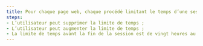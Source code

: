 ```yaml
---
title: Pour chaque page web, chaque procédé limitant le temps d’une session vérifie-t-il une de ces conditions (hors cas particuliers) ?
steps:
- L’utilisateur peut supprimer la limite de temps ;
- L’utilisateur peut augmenter la limite de temps ;
- La limite de temps avant la fin de la session est de vingt heures au moins.
---
```


